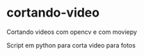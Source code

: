# cortando-video
Cortando videos com opencv e com moviepy


Script em python para corta video para fotos 
